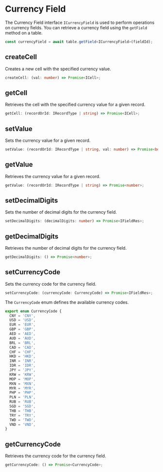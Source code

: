 # Currency Field

The Currency Field interface `ICurrencyField` is used to perform operations on currency fields. You can retrieve a currency field using the `getField` method on a table.

```typescript
const currencyField = await table.getField<ICurrencyField>(fieldId);
```

## createCell

Creates a new cell with the specified currency value.

```typescript
createCell: (val: number) => Promise<ICell>;
```

## getCell

Retrieves the cell with the specified currency value for a given record.

```typescript
getCell: (recordOrId: IRecordType | string) => Promise<ICell>;
```

## setValue

Sets the currency value for a given record.

```typescript
setValue: (recordOrId: IRecordType | string, val: number) => Promise<boolean>;
```

## getValue

Retrieves the currency value for a given record.

```typescript
getValue: (recordOrId: IRecordType | string) => Promise<number>;
```

## setDecimalDigits

Sets the number of decimal digits for the currency field.

```typescript
setDecimalDigits: (decimalDigits: number) => Promise<IFieldRes>;
```

## getDecimalDigits

Retrieves the number of decimal digits for the currency field.

```typescript
getDecimalDigits: () => Promise<number>;
```

## setCurrencyCode

Sets the currency code for the currency field.

```typescript
setCurrencyCode: (currencyCode: CurrencyCode) => Promise<IFieldRes>;
```

The `CurrencyCode` enum defines the available currency codes.

```typescript
export enum CurrencyCode {
  CNY = 'CNY',
  USD = 'USD',
  EUR = 'EUR',
  GBP = 'GBP',
  AED = 'AED',
  AUD = 'AUD',
  BRL = 'BRL',
  CAD = 'CAD',
  CHF = 'CHF',
  HKD = 'HKD',
  INR = 'INR',
  IDR = 'IDR',
  JPY = 'JPY',
  KRW = 'KRW',
  MOP = 'MOP',
  MXN = 'MXN',
  MYR = 'MYR',
  PHP = 'PHP',
  PLN = 'PLN',
  RUB = 'RUB',
  SGD = 'SGD',
  THB = 'THB',
  TRY = 'TRY',
  TWD = 'TWD',
  VND = 'VND',
}
```

## getCurrencyCode

Retrieves the currency code for the currency field.

```typescript
getCurrencyCode: () => Promise<CurrencyCode>;
```